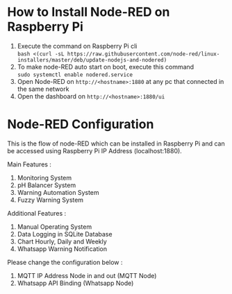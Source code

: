 # How to Install Node-RED on Raspberry Pi
1. Execute the command on Raspberry Pi cli <br />
   ```bash <(curl -sL https://raw.githubusercontent.com/node-red/linux-installers/master/deb/update-nodejs-and-nodered)```
2. To make node-RED auto start on boot, execute this command<br />
```sudo systemctl enable nodered.service```
3. Open Node-RED on ```http://<hostname>:1880``` at any pc that connected in the same network
4. Open the dashboard on ```http://<hostname>:1880/ui```


# Node-RED Configuration
This is the flow of node-RED which can be installed in Raspberry Pi and can be accessed using Raspberry Pi IP Address (localhost:1880).

Main Features : 
1. Monitoring System
2. pH Balancer System
3. Warning Automation System
4. Fuzzy Warning System

Additional Features :
1. Manual Operating System
2. Data Logging in SQLite Database
3. Chart Hourly, Daily and Weekly
4. Whatsapp Warning Notification

Please change the configuration below :
1. MQTT IP Address Node in and out (MQTT Node)
2. Whatsapp API Binding (Whatsapp Node)
